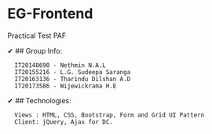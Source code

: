 # EG-Frontend

Practical Test PAF

✔ ## Group Info: 

      IT20148690 - Nethmin N.A.L
      IT20155216 - L.G. Sudeepa Saranga
      IT20163136 - Tharindu Dilshan A.D
      IT20173586 - Wijewickrama H.E
      
✔ ## Technologies:

      Views : HTML, CSS, Bootstrap, Form and Grid UI Pattern
      Client: jQuery, Ajax for DC.
